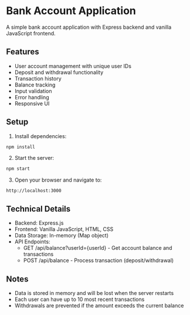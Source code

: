 # Bank Account Application

A simple bank account application with Express backend and vanilla JavaScript frontend.

## Features

- User account management with unique user IDs
- Deposit and withdrawal functionality
- Transaction history
- Balance tracking
- Input validation
- Error handling
- Responsive UI

## Setup

1. Install dependencies:
```bash
npm install
```

2. Start the server:
```bash
npm start
```

3. Open your browser and navigate to:
```
http://localhost:3000
```

## Technical Details

- Backend: Express.js
- Frontend: Vanilla JavaScript, HTML, CSS
- Data Storage: In-memory (Map object)
- API Endpoints:
  - GET /api/balance?userId={userId} - Get account balance and transactions
  - POST /api/balance - Process transaction (deposit/withdrawal)

## Notes

- Data is stored in memory and will be lost when the server restarts
- Each user can have up to 10 most recent transactions
- Withdrawals are prevented if the amount exceeds the current balance
